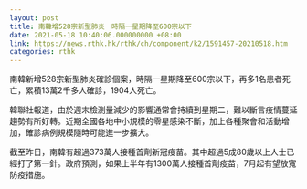 ```yaml
---
layout: post
title: 南韓增528宗新型肺炎　時隔一星期降至600宗以下
date: 2021-05-18 10:40:06.000000000 +08:00
link: https://news.rthk.hk/rthk/ch/component/k2/1591457-20210518.htm
categories: rthk
---
```


南韓新增528宗新型肺炎確診個案，時隔一星期降至600宗以下，再多1名患者死亡，累積13萬2千多人確診，1904人死亡。

韓聯社報道，由於週末檢測量減少的影響通常會持續到星期二，難以斷言疫情蔓延趨勢有所好轉。近期全國各地中小規模的零星感染不斷，加上各種聚會和活動增加，確診病例規模隨時可能進一步擴大。

截至昨日，南韓有超過373萬人接種首劑新冠疫苗。其中超過5成80歲以上人士已經打了第一針。政府預測，如果上半年有1300萬人接種首劑疫苗，7月起有望放寬防疫措施。
